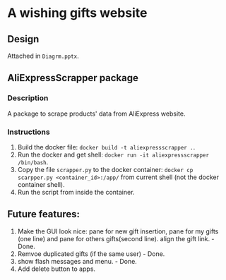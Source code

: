 # A wishing gifts website
## Design
Attached in `Diagrm.pptx`.

## AliExpressScrapper package
### Description
A package to scrape products' data from AliExpress website.

### Instructions
1. Build the docker file: `docker build -t aliexpressscrapper .`.
2. Run the docker and get shell: `docker run -it aliexpressscrapper /bin/bash`.
3. Copy the file `scrapper.py` to the docker container: `docker cp scarpper.py <container_id>:/app/` from current shell (not the docker container shell).
4. Run the script from inside the container.


## Future features:
1. Make the GUI look nice: pane for new gift insertion, pane for my gifts (one line) and pane for others gifts(second line). align the gift link. - Done.
2. Remvoe duplicated gifts (if the same user) - Done.
3. show flash messages and menu. - Done.
3. Add delete button to apps.
